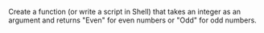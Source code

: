 Create a function (or write a script in Shell) that takes an integer as an argument and returns "Even" for even numbers or "Odd" for odd numbers.

